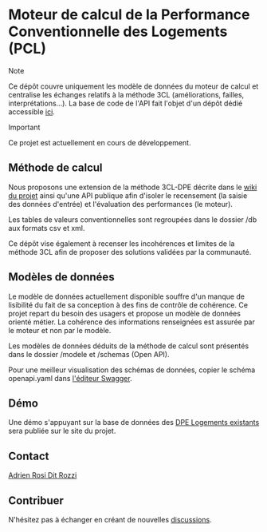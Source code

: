 # Moteur de calcul de la Performance Conventionnelle des Logements (PCL)

> [!NOTE]
> Ce dépôt couvre uniquement les modèle de données du moteur de calcul et centralise les échanges relatifs à la
> méthode 3CL (améliorations, failles, interprétations...). La base de code de l'API fait l'objet d'un dépôt
> dédié accessible [ici](https://github.com/action-21/reno-audit-api).

> [!IMPORTANT]
> Ce projet est actuellement en cours de développement.

## Méthode de calcul

Nous proposons une extension de la méthode 3CL-DPE décrite dans le [wiki du projet](https://github.com/action-21/reno-audit/wiki) ainsi qu'une API publique afin d'isoler le recensement (la saisie des données d'entrée) et l'évaluation des performances (le moteur).

Les tables de valeurs conventionnelles sont regroupées dans le dossier /db aux formats csv et xml.

Ce dépôt vise également à recenser les incohérences et limites de la méthode 3CL afin de proposer des solutions validées par la communauté.

## Modèles de données

Le modèle de données actuellement disponible souffre d'un manque de lisibilité du fait de sa conception à des fins de contrôle de cohérence. Ce projet repart du besoin des usagers et propose un modèle de données orienté métier. La cohérence des informations renseignées est assurée par le moteur et non par le modèle.

Les modèles de données déduits de la méthode de calcul sont présentés dans le dossier /modele et /schemas (Open API).

Pour une meilleur visualisation des schémas de données, copier le schéma openapi.yaml dans [l'éditeur Swagger](https://editor-next.swagger.io/).

## Démo

Une démo s'appuyant sur la base de données des [DPE Logements existants](https://www.data.gouv.fr/fr/datasets/dpe-logements-existants-depuis-juillet-2021/) sera publiée sur le site du projet.

## Contact

[Adrien Rosi Dit Rozzi](https://www.linkedin.com/in/adrienrosi/)

## Contribuer

N'hésitez pas à échanger en créant de nouvelles [discussions](./discussions).
